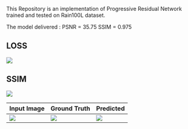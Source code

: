 This Repository is an implementation of Progressive Residual Network trained and tested on Rain100L dataset.

The model delivered :
PSNR = 35.75 
SSIM = 0.975

## LOSS
![](Shanmukh-C/Image-Deraining/imgs/LOSS.png)

## SSIM
![](Shanmukh-C/Image-Deraining/imgs/SSIM.png)


| Input Image                                    | Ground Truth                                     | Predicted                                     |
|------------------------------------------------|------------------------------------------------|------------------------------------------------|
| ![](Shanmukh-C/Image-Deraining/imgs/input.png) | ![](Shanmukh-C/Image-Deraining/imgs/true_derained.png) | ![](Shanmukh-C/Image-Deraining/imgs/predicted_derained.png) | 